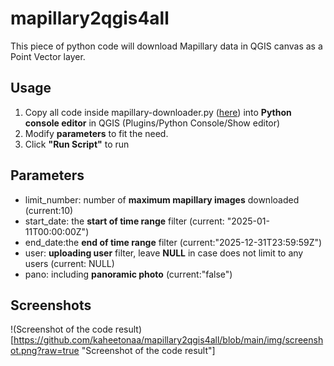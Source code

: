 # mapillary2qgis4all

This piece of python code will download Mapillary data in QGIS canvas as a Point Vector layer.

## Usage

1. Copy all code inside mapillary-downloader.py ([here](https://raw.githubusercontent.com/kaheetonaa/mapillary2qgis4all/refs/heads/main/mapillary-downloader.py)) into **Python console editor** in QGIS (Plugins/Python Console/Show editor)
2. Modify **parameters** to fit the need.
3. Click **"Run Script"** to run

## Parameters

* limit_number: number of **maximum mapillary images** downloaded (current:10)
* start_date: the **start of time range** filter (current: "2025-01-11T00:00:00Z")
* end_date:the **end of time range** filter (current:"2025-12-31T23:59:59Z")
* user: **uploading user** filter, leave **NULL** in case does not limit to any users (current: NULL)
* pano: including **panoramic photo** (current:"false")

## Screenshots
!(Screenshot of the code result)[https://github.com/kaheetonaa/mapillary2qgis4all/blob/main/img/screenshot.png?raw=true "Screenshot of the code result"]